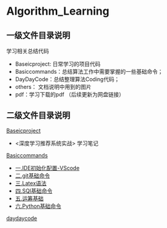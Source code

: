 # Algorithm_Learning


## 一级文件目录说明
学习相关总结代码
- Baseicproject: 日常学习的项目代码
- Basiccommands：总结算法工作中需要掌握的一些基础命令；
- DayDayCode：总结整理算法Coding代码；
- others： 文档说明中用到的图片
- pdf：学习下载的pdf （后续更新为网盘链接）


## 二级文件目录说明

[Baseicproject](https://github.com/YCICI/Algorithm_Learning/tree/main/Baseproject/%E6%8E%A8%E8%8D%90%E7%B3%BB%E7%BB%9F)

- <深度学习推荐系统实战> 学习笔记


[Basiccommands](https://github.com/YCICI/Algorithm_Learning/tree/main/Basiccommands)


- [一.IDE初始化配置-VScode](https://github.com/YCICI/Algorithm_Learning/tree/main/Basiccommands/%E4%B8%80IDE%E5%88%9D%E5%A7%8B%E5%8C%96%E9%85%8D%E7%BD%AE-VScode)
- [二.git基础命令](https://github.com/YCICI/Algorithm_Learning/tree/main/Basiccommands/%E4%BA%8Cgit%E5%9F%BA%E7%A1%80)
- [三.Latex语法](https://github.com/YCICI/Algorithm_Learning/tree/main/Basiccommands/%E4%B8%89LaTex%E8%AF%AD%E6%B3%95)
- [四.SQl基础命令](https://github.com/YCICI/Algorithm_Learning/tree/main/Basiccommands/%E5%9B%9B)
- [五.运筹基础](https://github.com/YCICI/Algorithm_Learning/tree/main/Basiccommands/%E4%BA%94%E8%BF%90%E7%AD%B9%E5%9F%BA%E7%A1%80)
- [六.Python基础命令]()


[daydaycode](https://github.com/YCICI/Algorithm_Learning/tree/main/daydaycode)


